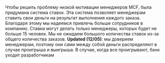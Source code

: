 Чтобы решить проблему низкой мотивации менеджеров MCF, была придумана система ставок. Эта система позволяет менеджерам ставить свои деньги на результат выполнения каждого заказа. Благодаря этому мы надеемся привлечь больше сотрудников в компанию. Ставки могут делать только менеджеры, которых будет не больше 15 человек. Мы не ожидаем большого количества ставок из-за общего количества заказов. 
**Updated (12/05)**: мы доверяем менеджерам, поэтому они сами между собой деньги распределяют в случае проигрыша и выигрыша. В случае, когда все проигрывают, банк уходит разработчикам